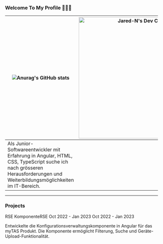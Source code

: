 ### Welcome To My Profile 👋👋👋

| ![Anurag's GitHub stats](https://github-readme-stats.vercel.app/api?username=burntmad&show_icons=true&theme=transparent&title_color=FF3F33&text_color=FFFFFF&icon_color=4AF04C&border_color=1C37E7&ring_color=E7DE1C&bg_color=0A0C10) | <a href="https://app.daily.dev/BurntMad"><img src="https://api.daily.dev/devcards/98911cc38f4644db9d67c09ae9eb291f.png?r=lru" width="400" alt="Jared-N's Dev Card"/></a> |
|---------------------------------------------------------------------------------------------------------------------------------------------------------------------------------------------------------------------------------------|--------------------------------------------------------------------------------------------------------------------------------------------------------------------------|
|                                Als Junior-Softwareentwickler mit Erfahrung in Angular, HTML, CSS, TypeScript suche ich nach grösseren Herausforderungen und Weiterbildungsmöglichkeiten im IT-Bereich.                                |                                                                                                                                                                          |                                                           |                                                                                                                                                                          |

---
### Projects

RSE KomponenteRSE 
Oct 2022 - Jan 2023 Oct 2022 - Jan 2023

Entwickelte die Konfigurationsverwaltungskomponente in Angular für das myTAS Produkt. Die Komponente ermöglicht Filterung, Suche und Geräte-Upload-Funktionalität.
